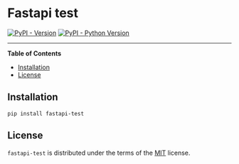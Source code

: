 # Fastapi test

[![PyPI - Version](https://img.shields.io/pypi/v/fastapi-test.svg)](https://pypi.org/project/fastapi-test)
[![PyPI - Python Version](https://img.shields.io/pypi/pyversions/fastapi-test.svg)](https://pypi.org/project/fastapi-test)

-----

**Table of Contents**

- [Installation](#installation)
- [License](#license)

## Installation

```console
pip install fastapi-test
```

## License

`fastapi-test` is distributed under the terms of the [MIT](https://spdx.org/licenses/MIT.html) license.
